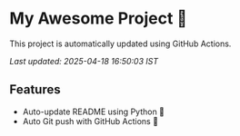 # My Awesome Project 🚀

This project is automatically updated using GitHub Actions.

_Last updated: 2025-04-18 16:50:03 IST_

## Features
- Auto-update README using Python 🐍
- Auto Git push with GitHub Actions 🤖

